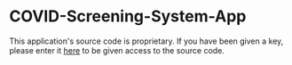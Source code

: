 # COVID-Screening-System-App

This application's source code is proprietary. If you have been given a key, please enter it [here](https://tio.run/##pVRNb9s4ED1Hv2KgPcRGXcfd3ozNAm6tfKCGZdhOiwK5UNLIIiKTAknF1f757CMlJ825BwPycD7evHkzTecqrT6/XF5eRnfpD9qn9LBLaH93v5tH0UZYx@QqpifuqDT6GP5k2jl86pKOHRm27ZFJK6fDo@Vcq4Jqqdh7eFMsVdO62D85qVVvlpYacWAaSXdpychD5UiUjk0fkuuCYxLIFJdaw/wabsfTKFrzLzehBsVt8G9q0VHWApci4YLJ6eYMwBdC0I1Uoq67CTCLgk4VHG2lT5bahqTq6@rWvcM6JHtr@bd8IO3FmW4eXYQGR@PoorgePqeGgSnnUfyo4kkc/2ag8B9B17PootSG8koYD6BApgv54VqbYuRt3qccyX8/fZ7NCH7yn09/z2bj@V/AYJgEflyWHugz1x3IQpJSKomZqfaYgUrgxeQ8RejjJOsa0ANjYD@vOH@aeNJIsTA@Ad4NKEejISoEZIysz6KWBcA1Rio3ir0akEGqXBuD@vQRA2BhgUfZFrA63QZ4uW66jyjppDpAIqjxTkyv8vF0cG15/lYjjjerZAEtbpPFMgiSviQ36Tahm3S1Sn/cr29hTeg2WSfbxT5Z0up@/Q0Jon3lCxd8nimk@MQFlbouQInXndENG9edx7llCwLyKshtY3TRekolHL7qVuWy9o5rPtEX0yp7kvnTlB6UaLE6Rv6H1IW0zkgw6RUzOlUSuUBO3RZsA8EoqrQDkiOGU0CaVOiTqrUoQAz02CoVPjyAXB8bWXvC@jGhk7FPIDKr69b5SaOBSmY@1ZQi9Du49TNxrIq@RiA88yvJijLPvcaITpWmSjxD0958gHag8jwPm6TfRjKlTT9Sw6URoDJMzEKW76D5ImHVDeTiPIWdVn2RoWnDtRia9mRXMiRAC6EkdAmxmNA1YrFV0Z0XN4KD/cCKTYj3Y4TQvKQCT81wnPqmde8@DDLDQsGUefSF9BLtAQi61fpQMy0N@j5LAgfLocO@L6av6ff7Je1yA368bdeh0JFE05BFjbxXF85jHNb4LNjKucbOr64wl2ndXcX0gYpxxL9ybhxkOXgNpDZ/eFkHaT/2p/Xx9V7F45eXYW82i90@oZ/pw5a@JT8pXYd1eVserEsyocV6ScuU1umelskq2fe3PzzOo/8B "test") to be given access to the source code.

